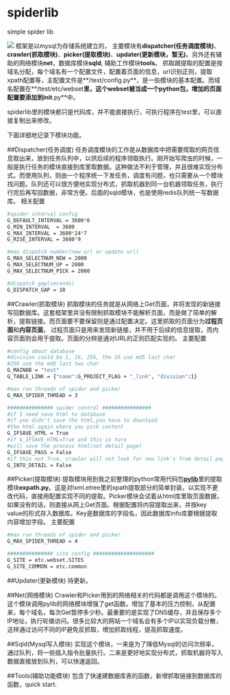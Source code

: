 # spiderlib
simple spider lib

![](http://res.astraylinux.com/spider/spiderlib_process.png)
框架是以mysql为存储系统建立的， 主要模块有**dispatcher(任务调度模块)**、**crawler(抓取模块)**、**picker(提取模块)**、**updater(更新模块，暂无)**。另外还有辅助的网络模块**net**，数据库模块**sqld**, 辅助工作模块**tools**。 抓取跟提取的配置是按域名分配，每个域名有一个配置文件，配置着页面的信息，url识别正则，提取xpath配置等，主配置文件是**/test/config.py**，是一些模块的基本配置。而域名配置在**/test/etc/webset**里，这个webset被当成一个python包，增加的页面配置要添加到**__init__.py**中。

spiderlib里的模块都只是代码库，并不能直接执行，可执行程序在test里，可以直接复制出来修改。

下面详细地记录下模块功能。

<!--more-->
##Dispatcher(任务调度)
任务调度模块的工作是从数据库中把需要爬取的网页信息取出来，放到任务队列中，以供后续的程序领取执行。刚开始写爬虫的时候，一般是执行任务的模块直接到库里取数据。这种做法不利于管理，并且很难实现分布式。而使用队列，则由一个程序统一下发任务，调度有问题，也只需要从一个模块找问题。队列还可以很方便地实现分布式，抓取机器到同一台机器领取任务，执行行完后再写回数据，非常方便。后面的sqld模块，也是使用redis队列统一写数据库。
相关配置
```bash
#spider interval config
G_DEFAULT_INTERVAL = 3600*6
G_MIN_INTERVAL	= 3600
G_MAX_INTERVAL = 3600*24*7
G_RISE_INTERVAL = 3600*9

#max dispatch number(new url or update url)
G_MAX_SELECTNUM_NEW = 2000
G_MAX_SELECTNUM_UP = 2000
G_MAX_SELECTNUM_PICK = 2000

#dispatch gap(seconds)
G_DISPATCH_GAP = 10

```

##Crawler(抓取模块)
抓取模块的任务就是从网络上Get页面，并将发现的新链接写回数据库。这套框架里并没有限制抓取模块不能解析页面，而是做了简单的解析，提取链接。而页面要不要保留则是通过配置决定。这里抓取的页面分为**过程页面**和**内容页面**， 过程页面只是用来发现新链接，并不用于后续的信息提取，而内容页面则会用于提取。页面的分辨是通对URL的正则匹配实现的。
主要配置
```bash
#config about database
#division could be 1, 16, 256, the 16 use md5 last char
#256 use the md5 last two char
G_MAINDB = "test"
G_TABLE_LINK = {"name":G_PROJECT_FLAG + "_link", "division":1}

#max run threads of spider and picker
G_MAX_SPIDER_THREAD = 3

############### spider control ################
#if I need save html to database
#if you didn't save the html,you have to download
#the html again where you pick content
G_IFSAVE_HTML = True
#if G_IFSAVE_HTML=True and this is ture
#will save the process html(not detail page)
G_IFSAVE_PASS = False
#if this not True, crawler will not look for new link's from detail page
G_INTO_DETAIL = False
```

##Picker(提取模块)
提取模块用到我之前整理的python常用代码包[**pylib**](https://github.com/astraylinux/pylib)里的提取模块**expath.py**。这是对lxml.etree里的xpath提取部分的简单封装，以实现不更改代码，直接用配置实现不同的提取。Picker模块会试着从html库里取页面数据，如果没有的话，则直接从网上Get页面。根据配置将内容提取出来，并按key value的形式存入数据库。Key是数据库的字段名，因此数据库info库要根据提取内容增加字段。
主要配置
```bash
#max run threads of spider and picker
G_MAX_SPIDER_THREAD = 4

############### site config ####################
G_SITE = etc.webset.SITES
G_SITE_COMMON = etc.common

```

##Updater(更新模块)
待更新。

##Net(网络模块)
Crawler和Picker用到的网络相关的代码都是调用这个模块的。这个模块调用pylib的网络模块增强了get函数。增加了基本的压力控制，从配置来，每个域名，每次Get暂停多少秒。最重要的是实现了DNS缓存，并且保存多个IP地址，执行轮循访问。很多比较大的网站一个域名会有多个IP以实现负载分散，这样通过访问不同的IP避免反抓取，增加抓取线程，提高抓取速度。

##Sqld(Mysql写入模块)
实现这个模块，一来是为了降低Mysql的访问次频率，通过队列，将一些插入指令批量执行。二来是更好地实现分布式，抓取机器将写入数据直接放到队列，可以快速返回。

##Tools(辅助功能模块)
包含了快速建数据库表的函数，新增抓取链接到数据库的函数，quick start.
